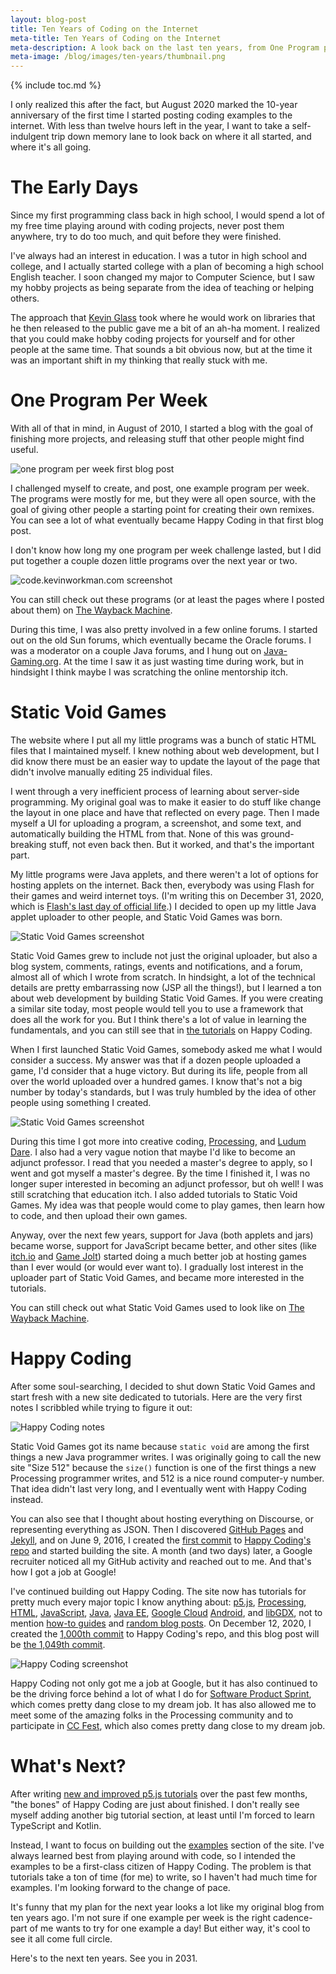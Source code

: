 ```yaml
---
layout: blog-post
title: Ten Years of Coding on the Internet
meta-title: Ten Years of Coding on the Internet
meta-description: A look back on the last ten years, from One Program per Week, through Static Void Games, to Happy Coding!
meta-image: /blog/images/ten-years/thumbnail.png
---
```


{% include toc.md %}

I only realized this after the fact, but August 2020 marked the 10-year anniversary of the first time I started posting coding examples to the internet. With less than twelve hours left in the year, I want to take a self-indulgent trip down memory lane to look back on where it all started, and where it's all going.

# The Early Days

Since my first programming class back in high school, I would spend a lot of my free time playing around with coding projects, never post them anywhere, try to do too much, and quit before they were finished.

I've always had an interest in education. I was a tutor in high school and college, and I actually started college with a plan of becoming a high school English teacher. I soon changed my major to Computer Science, but I saw my hobby projects as being separate from the idea of teaching or helping others.

The approach that [Kevin Glass](http://www.cokeandcode.com/) took where he would work on libraries that he then released to the public gave me a bit of an ah-ha moment. I realized that you could make hobby coding projects for yourself and for other people at the same time. That sounds a bit obvious now, but at the time it was an important shift in my thinking that really stuck with me.

# One Program Per Week

With all of that in mind, in August of 2010, I started a blog with the goal of finishing more projects, and releasing stuff that other people might find useful.

![one program per week first blog post](/blog/images/ten-years/one-program-per-week-1.png)

I challenged myself to create, and post, one example program per week. The programs were mostly for me, but they were all open source, with the goal of giving other people a starting point for creating their own remixes. You can see a lot of what eventually became Happy Coding in that first blog post.

I don't know how long my one program per week challenge lasted, but I did put together a couple dozen little programs over the next year or two.

![code.kevinworkman.com screenshot](/blog/images/ten-years/code-kevinworkman-1.png)

You can still check out these programs (or at least the pages where I posted about them) on [The Wayback Machine](https://web.archive.org/web/20160321185759/http://code.kevinworkman.com/).

During this time, I was also pretty involved in a few online forums. I started out on the old Sun forums, which eventually became the Oracle forums. I was a moderator on a couple Java forums, and I hung out on [Java-Gaming.org](https://jvm-gaming.org/). At the time I saw it as just wasting time during work, but in hindsight I think maybe I was scratching the online mentorship itch.

# Static Void Games

The website where I put all my little programs was a bunch of static HTML files that I maintained myself. I knew nothing about web development, but I did know there must be an easier way to update the layout of the page that didn't involve manually editing 25 individual files.

I went through a very inefficient process of learning about server-side programming. My original goal was to make it easier to do stuff like change the layout in one place and have that reflected on every page. Then I made myself a UI for uploading a program, a screenshot, and some text, and automatically building the HTML from that. None of this was ground-breaking stuff, not even back then. But it worked, and that's the important part.

My little programs were Java applets, and there weren't a lot of options for hosting applets on the internet. Back then, everybody was using Flash for their games and weird internet toys. (I'm writing this on December 31, 2020, which is [Flash's last day of official life](https://www.wired.co.uk/article/flash-obituary-adobe).) I decided to open up my little Java applet uploader to other people, and Static Void Games was born.

![Static Void Games screenshot](/blog/images/ten-years/static-void-games-1.png)

Static Void Games grew to include not just the original uploader, but also a blog system, comments, ratings, events and notifications, and a forum, almost all of which I wrote from scratch. In hindsight, a lot of the technical details are pretty embarrassing now (JSP all the things!), but I learned a ton about web development by building Static Void Games. If you were creating a similar site today, most people would tell you to use a framework that does all the work for you. But I think there's a lot of value in learning the fundamentals, and you can still see that in [the tutorials](/tutorials) on Happy Coding.

When I first launched Static Void Games, somebody asked me what I would consider a success. My answer was that if a dozen people uploaded a game, I'd consider that a huge victory. But during its life, people from all over the world uploaded over a hundred games. I know that's not a big number by today's standards, but I was truly humbled by the idea of other people using something I created.

![Static Void Games screenshot](/blog/images/ten-years/static-void-games-2.png)

During this time I got more into creative coding, [Processing](/tutorials/processing), and [Ludum Dare](https://ldjam.com/). I also had a very vague notion that maybe I'd like to become an adjunct professor. I read that you needed a master's degree to apply, so I went and got myself a master's degree. By the time I finished it, I was no longer super interested in becoming an adjunct professor, but oh well! I was still scratching that education itch. I also added tutorials to Static Void Games. My idea was that people would come to play games, then learn how to code, and then upload their own games.

Anyway, over the next few years, support for Java (both applets and jars) became worse, support for JavaScript became better, and other sites (like [itch.io](https://itch.io/) and [Game Jolt](https://gamejolt.com/)) started doing a much better job at hosting games than I ever would (or would ever want to). I gradually lost interest in the uploader part of Static Void Games, and became more interested in the tutorials.

You can still check out what Static Void Games used to look like on [The Wayback Machine](https://web.archive.org/web/20170402091806/http://staticvoidgames.com:80/).

# Happy Coding

After some soul-searching, I decided to shut down Static Void Games and start fresh with a new site dedicated to tutorials. Here are the very first notes I scribbled while trying to figure it out: 

![Happy Coding notes](/blog/images/ten-years/happy-coding-notes-1.jpg)

Static Void Games got its name because `static void` are among the first things a new Java programmer writes. I was originally going to call the new site "Size 512" because the `size()` function is one of the first things a new Processing programmer writes, and 512 is a nice round computer-y number. That idea didn't last very long, and I eventually went with Happy Coding instead.

You can also see that I thought about hosting everything on Discourse, or representing everything as JSON. Then I discovered [GitHub Pages](https://pages.github.com/) and [Jekyll](https://jekyllrb.com/), and on June 9, 2016, I created the [first commit](https://github.com/KevinWorkman/HappyCoding/commit/aeed255a1b9b5504839da1275bbdf6d591fa0852) to [Happy Coding's repo](https://github.com/KevinWorkman/HappyCoding) and started building the site. A month (and two days) later, a Google recruiter noticed all my GitHub activity and reached out to me. And that's how I got a job at Google!

I've continued building out Happy Coding. The site now has tutorials for pretty much every major topic I know anything about: [p5.js](/tutorials/p5js), [Processing](/tutorials/processing), [HTML](/tutorials/html), [JavaScript](/tutorials/javascript), [Java](/tutorials/java), [Java EE](/tutorials/java-server), [Google Cloud](/tutorials/google-cloud) [Android](/tutorials/android), and [libGDX](/tutorials/libgdx), not to mention [how-to guides](/tutorials/how-to) and [random blog posts](/blog).  On December 12, 2020, I created the [1,000th commit](https://github.com/KevinWorkman/HappyCoding/commit/7d9444b2df8e9a1720fc6458a210384a1c7573ee) to Happy Coding's repo, and this blog post will be [the 1,049th commit](https://github.com/KevinWorkman/HappyCoding/commit/573de0657217eca2ba0f643ecfd2ee47fdc305ad).

![Happy Coding screenshot](/blog/images/ten-years/happy-coding-1.png)

Happy Coding not only got me a job at Google, but it has also continued to be the driving force behind a lot of what I do for [Software Product Sprint](https://buildyourfuture.withgoogle.com/programs/softwareproductsprint/), which comes pretty dang close to my dream job. It has also allowed me to meet some of the amazing folks in the Processing community and to participate in [CC Fest](http://ccfest.rocks/), which also comes pretty dang close to my dream job.

# What's Next?

After writing [new and improved p5.js tutorials](/blog/p5js-tutorials) over the past few months, "the bones" of Happy Coding are just about finished. I don't really see myself adding another big tutorial section, at least until I'm forced to learn TypeScript and Kotlin.

Instead, I want to focus on building out the [examples](/examples) section of the site. I've always learned best from playing around with code, so I intended the examples to be a first-class citizen of Happy Coding. The problem is that tutorials take a ton of time (for me) to write, so I haven't had much time for examples. I'm looking forward to the change of pace.

It's funny that my plan for the next year looks a lot like my original blog from ten years ago. I'm not sure if one example per week is the right cadence- part of me wants to try for one example a day! But either way, it's cool to see it all come full circle.

Here's to the next ten years. See you in 2031.